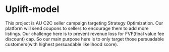 # Uplift-model

This project is AU C2C seller campaign targeting Strategy Optimization. Our platform will send coupons to sellers to encourage them to add more listings. Our challenge here is to prevent revenue loss for FVF(final value fee discount) cap. So our main purpose here is to only target those persuadable customers(with highest persuadable likelihood score).  
